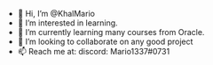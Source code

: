 - 👋 Hi, I’m @KhalMario
- 👀 I’m interested in learning.
- 🌱 I’m currently learning many courses from Oracle.
- 💞️ I’m looking to collaborate on any good project
- 📫 Reach me at: discord:   Mario1337#0731
